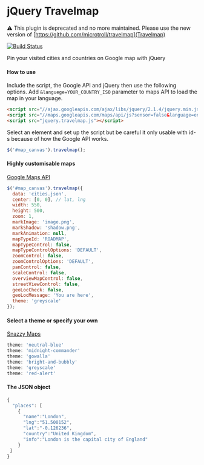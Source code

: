 # jQuery Travelmap

:warning: This plugin is deprecated and no more maintained. Please use the new version of [https://github.com/microtroll/travelmap](Travelmap)

[![Build Status](https://travis-ci.org/microtroll/jquery-travel.svg)](https://travis-ci.org/microtroll/jquery-travel)

Pin your visited cities and countries on Google map with jQuery

#### How to use

Include the script, the Google API and jQuery then use the following options.
Add `&languege=YOUR_COUNTRY_ISO` parameter to maps API to load the map in your language.

```html
<script src="//ajax.googleapis.com/ajax/libs/jquery/2.1.4/jquery.min.js"></script>
<script src="//maps.googleapis.com/maps/api/js?sensor=false&language=en"></script>
<script src="jquery.travelmap.js"></script>
```

Select an element and set up the script but be careful it only usable with id-s because of how the Google API works.

```javascript
$('#map_canvas').travelmap();
```

#### Highly customisable maps

[Google Maps API](https://developers.google.com/maps/documentation/javascript/)

```javascript
$('#map_canvas').travelmap({
  data: 'cities.json',
  center: [0, 0], // lat, lng
  width: 550,
  height: 500,
  zoom: 1,
  markImage: 'image.png',
  markShadow: 'shadow.png',
  markAnimation: null,
  mapTypeId: 'ROADMAP',
  mapTypeControl: false,
  mapTypeControlOptions: 'DEFAULT',
  zoomControl: false,
  zoomControlOptions: 'DEFAULT',
  panControl: false,
  scaleControl: false,
  overviewMapControl: false,
  streetViewControl: false,
  geoLocCheck: false,
  geoLocMessage: 'You are here',
  theme: 'greyscale'
});
```

#### Select a theme or specify your own

[Snazzy Maps](http://snazzymaps.com/)

```javascript
theme: 'neutral-blue'
theme: 'midnight-commander'
theme: 'gowalla'
theme: 'bright-and-bubbly'
theme: 'greyscale'
theme: 'red-alert'
```

#### The JSON object

```javascript
{
  "places": [
    {
      "name":"London",
      "lng":"51.500152",
      "lat":"-0.126236",
      "country":"United Kingdom",
      "info":"London is the capital city of England"
    }
 ]
}
```
